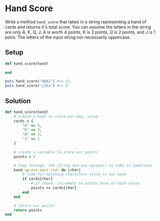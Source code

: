 # Hand Score

Write a method `hand_score` that takes in a string representing a hand of cards and returns it's total score. You can assume the letters in the string are only A, K, Q, J. A is worth 4 points, K is 3 points, Q is 2 points, and J is 1 point. The letters of the input string not necessarily uppercase.

## Setup

```ruby
def hand_score(hand)
	
end

puts hand_score("AQAJ") #=> 11
puts hand_score("jJka") #=> 9
```

## Solution

```ruby
def hand_score(hand)
    # create a hash to store our key, value
    cards = {
        "A" => 4,
        "K" => 3,
        "Q" => 2,
        "J" => 1
    }

    # create a variable to store our points
    points = 0

    # loop through, the string and use upcase() to take in lowercase
    hand.upcase.each_char do |char|
        # look for matching characters store in our hash
        if cards[char]
            # if found, increment to points base on hash value
            points += cards[char]
        end
    end

    # return our points
    return points
end
```